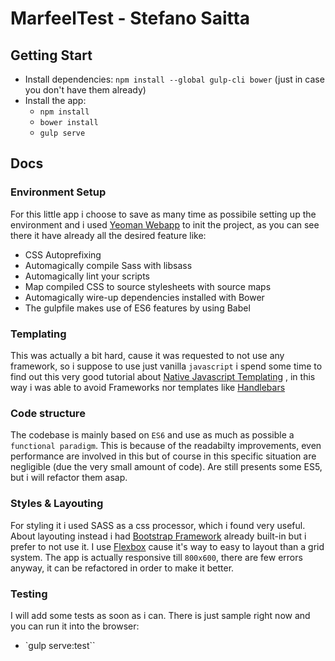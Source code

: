 # MarfeelTest - Stefano Saitta
## Getting Start
- Install dependencies: `npm install --global gulp-cli bower` (just in case you don't have them already)
- Install the app: 
  - `npm install`
  - `bower install`
  - `gulp serve`

## Docs
### Environment Setup
For this little app i choose to save as many time as possibile setting up the environment and i used [Yeoman Webapp](https://github.com/yeoman/generator-webapp#readme) to init the project, as you can see there it have already all the desired feature like:

- CSS Autoprefixing
- Automagically compile Sass with libsass
- Automagically lint your scripts
- Map compiled CSS to source stylesheets with source maps
- Automagically wire-up dependencies installed with Bower
- The gulpfile makes use of ES6 features by using Babel

### Templating

This was actually a bit hard, cause it was requested to not use any framework, so i suppose to use just vanilla `javascript`
i spend some time to find out this very good tutorial about [Native Javascript Templating](http://codoki.com/2015/09/01/native-javascript-templating/) , in this way i was able to avoid Frameworks nor templates like [Handlebars](http://handlebarsjs.com/)

### Code structure

The codebase is mainly based on `ES6` and use as much as possible a `functional paradigm`. This is because of the readabilty improvements, even performance are involved in this but of course in this specific situation are negligible (due the very small amount of code). Are still presents some ES5, but i will refactor them asap.

### Styles & Layouting

For styling it i used SASS as a css processor, which i found very useful. About layouting instead i had [Bootstrap Framework](http://getbootstrap.com/) already built-in but i prefer to not use it. I use [Flexbox](https://css-tricks.com/snippets/css/a-guide-to-flexbox/) cause it's way to easy to layout than a grid system. The app is actually responsive till `800x600`, there are few errors anyway, it can be refactored in order to make it better.

### Testing

I will add some tests as soon as i can. There is just sample right now and you can run it into the browser:

- `gulp serve:test``







